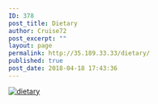 ```yaml
---
ID: 378
post_title: Dietary
author: Cruise72
post_excerpt: ""
layout: page
permalink: http://35.189.33.33/dietary/
published: true
post_date: 2018-04-18 17:43:36
---
```

<div id="viz1524119057081" class="tableauPlaceholder" style="position: relative;"><noscript><a href='#'><img alt='dietary ' src='https:&#47;&#47;public.tableau.com&#47;static&#47;images&#47;di&#47;dietary&#47;dietary&#47;1_rss.png' style='border: none' /></a></noscript><object class="tableauViz" style="display: none;" width="300" height="150"><param name="host_url" value="https%3A%2F%2Fpublic.tableau.com%2F" /> <param name="embed_code_version" value="3" /> <param name="site_root" value="" /><param name="name" value="dietary/dietary" /><param name="tabs" value="no" /><param name="toolbar" value="yes" /><param name="static_image" value="https://public.tableau.com/static/images/di/dietary/dietary/1.png" /> <param name="animate_transition" value="yes" /><param name="display_static_image" value="yes" /><param name="display_spinner" value="yes" /><param name="display_overlay" value="yes" /><param name="display_count" value="yes" /><param name="filter" value="publish=yes" /></object></div>
<script type='text/javascript'>                    var divElement = document.getElementById('viz1524119057081');                    var vizElement = divElement.getElementsByTagName('object')[0];                    vizElement.style.width='100%';vizElement.style.height=(divElement.offsetWidth*0.75)+'px';                    var scriptElement = document.createElement('script');                    scriptElement.src = 'https://public.tableau.com/javascripts/api/viz_v1.js';                    vizElement.parentNode.insertBefore(scriptElement, vizElement);                </script>